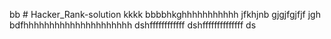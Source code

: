 bb # Hacker_Rank-solution
kkkk
bbbbhkghhhhhhhhhhh
jfkhjnb
gjgjfgjfjf
jgh
bdfhhhhhhhhhhhhhhhhhhhhh
dshffffffffffff
dshffffffffffffff
ds
